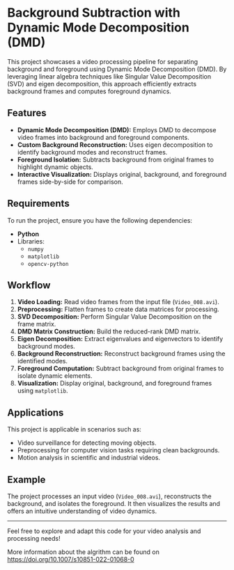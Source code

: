 # Background Subtraction with Dynamic Mode Decomposition (DMD)

This project showcases a video processing pipeline for separating background and foreground using Dynamic Mode Decomposition (DMD). By leveraging linear algebra techniques like Singular Value Decomposition (SVD) and eigen decomposition, this approach efficiently extracts background frames and computes foreground dynamics.

## Features

- **Dynamic Mode Decomposition (DMD):** Employs DMD to decompose video frames into background and foreground components.
- **Custom Background Reconstruction:** Uses eigen decomposition to identify background modes and reconstruct frames.
- **Foreground Isolation:** Subtracts background from original frames to highlight dynamic objects.
- **Interactive Visualization:** Displays original, background, and foreground frames side-by-side for comparison.

## Requirements

To run the project, ensure you have the following dependencies:

- **Python**
- Libraries:
  - `numpy`
  - `matplotlib`
  - `opencv-python`

## Workflow

1. **Video Loading:** Read video frames from the input file (`Video_008.avi`).
2. **Preprocessing:** Flatten frames to create data matrices for processing.
3. **SVD Decomposition:** Perform Singular Value Decomposition on the frame matrix.
4. **DMD Matrix Construction:** Build the reduced-rank DMD matrix.
5. **Eigen Decomposition:** Extract eigenvalues and eigenvectors to identify background modes.
6. **Background Reconstruction:** Reconstruct background frames using the identified modes.
7. **Foreground Computation:** Subtract background from original frames to isolate dynamic elements.
8. **Visualization:** Display original, background, and foreground frames using `matplotlib`.

## Applications

This project is applicable in scenarios such as:

- Video surveillance for detecting moving objects.
- Preprocessing for computer vision tasks requiring clean backgrounds.
- Motion analysis in scientific and industrial videos.

## Example

The project processes an input video (`Video_008.avi`), reconstructs the background, and isolates the foreground. It then visualizes the results and offers an intuitive understanding of video dynamics.

---

Feel free to explore and adapt this code for your video analysis and processing needs!

More information about the algrithm can be found on https://doi.org/10.1007/s10851-022-01068-0
